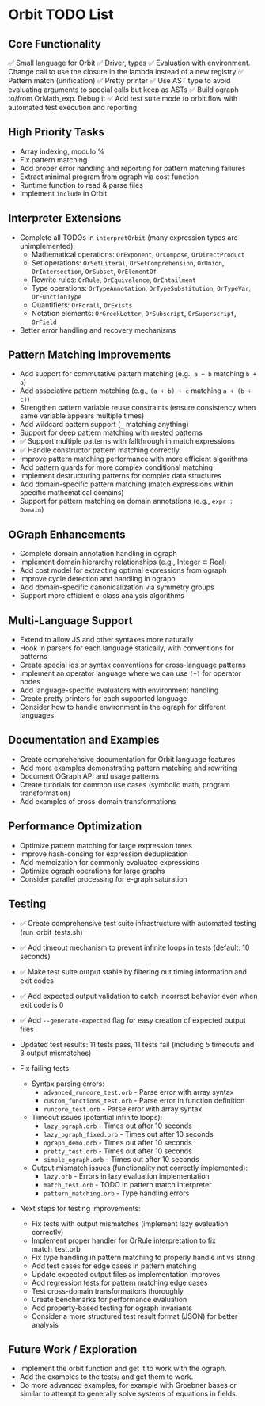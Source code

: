 # Orbit TODO List

## Core Functionality
✅ Small language for Orbit
✅ Driver, types
✅ Evaluation with environment. Change call to use the closure in the lambda instead of a new registry
✅ Pattern match (unification)
✅ Pretty printer
✅ Use AST type to avoid evaluating arguments to special calls but keep as ASTs
✅ Build ograph to/from OrMath_exp. Debug it
✅ Add test suite mode to orbit.flow with automated test execution and reporting

## High Priority Tasks
- Array indexing, modulo %
- Fix pattern matching
- Add proper error handling and reporting for pattern matching failures
- Extract minimal program from ograph via cost function
- Runtime function to read & parse files
- Implement `include` in Orbit

## Interpreter Extensions
- Complete all TODOs in `interpretOrbit` (many expression types are unimplemented):
  - Mathematical operations: `OrExponent`, `OrCompose`, `OrDirectProduct`
  - Set operations: `OrSetLiteral`, `OrSetComprehension`, `OrUnion`, `OrIntersection`, `OrSubset`, `OrElementOf`
  - Rewrite rules: `OrRule`, `OrEquivalence`, `OrEntailment`
  - Type operations: `OrTypeAnnotation`, `OrTypeSubstitution`, `OrTypeVar`, `OrFunctionType`
  - Quantifiers: `OrForall`, `OrExists`
  - Notation elements: `OrGreekLetter`, `OrSubscript`, `OrSuperscript`, `OrField`
- Better error handling and recovery mechanisms

## Pattern Matching Improvements
- Add support for commutative pattern matching (e.g., `a + b` matching `b + a`)
- Add associative pattern matching (e.g., `(a + b) + c` matching `a + (b + c)`)
- Strengthen pattern variable reuse constraints (ensure consistency when same variable appears multiple times)
- Add wildcard pattern support (`_` matching anything)
- Support for deep pattern matching with nested patterns
- ✅ Support multiple patterns with fallthrough in match expressions
- ✅ Handle constructor pattern matching correctly
- Improve pattern matching performance with more efficient algorithms
- Add pattern guards for more complex conditional matching
- Implement destructuring patterns for complex data structures
- Add domain-specific pattern matching (match expressions within specific mathematical domains)
- Support for pattern matching on domain annotations (e.g., `expr : Domain`)

## OGraph Enhancements
- Complete domain annotation handling in ograph
- Implement domain hierarchy relationships (e.g., Integer ⊂ Real)
- Add cost model for extracting optimal expressions from ograph
- Improve cycle detection and handling in ograph
- Add domain-specific canonicalization via symmetry groups
- Support more efficient e-class analysis algorithms

## Multi-Language Support
- Extend to allow JS and other syntaxes more naturally
- Hook in parsers for each language statically, with conventions for patterns
- Create special ids or syntax conventions for cross-language patterns
- Implement an operator language where we can use `(+)` for operator nodes
- Add language-specific evaluators with environment handling
- Create pretty printers for each supported language
- Consider how to handle environment in the ograph for different languages

## Documentation and Examples
- Create comprehensive documentation for Orbit language features
- Add more examples demonstrating pattern matching and rewriting
- Document OGraph API and usage patterns
- Create tutorials for common use cases (symbolic math, program transformation)
- Add examples of cross-domain transformations

## Performance Optimization
- Optimize pattern matching for large expression trees
- Improve hash-consing for expression deduplication
- Add memoization for commonly evaluated expressions
- Optimize ograph operations for large graphs
- Consider parallel processing for e-graph saturation

## Testing
- ✅ Create comprehensive test suite infrastructure with automated testing (run_orbit_tests.sh)
- ✅ Add timeout mechanism to prevent infinite loops in tests (default: 10 seconds)
- ✅ Make test suite output stable by filtering out timing information and exit codes
- ✅ Add expected output validation to catch incorrect behavior even when exit code is 0
- ✅ Add `--generate-expected` flag for easy creation of expected output files

- Updated test results: 11 tests pass, 11 tests fail (including 5 timeouts and 3 output mismatches)
- Fix failing tests:
  - Syntax parsing errors:
    - `advanced_runcore_test.orb` - Parse error with array syntax
    - `custom_functions_test.orb` - Parse error in function definition
    - `runcore_test.orb` - Parse error with array syntax
  - Timeout issues (potential infinite loops):
    - `lazy_ograph.orb` - Times out after 10 seconds
    - `lazy_ograph_fixed.orb` - Times out after 10 seconds
    - `ograph_demo.orb` - Times out after 10 seconds
    - `pretty_test.orb` - Times out after 10 seconds
    - `simple_ograph.orb` - Times out after 10 seconds
  - Output mismatch issues (functionality not correctly implemented):
    - `lazy.orb` - Errors in lazy evaluation implementation
    - `match_test.orb` - TODO in pattern match interpreter
    - `pattern_matching.orb` - Type handling errors

- Next steps for testing improvements:
  - Fix tests with output mismatches (implement lazy evaluation correctly)
  - Implement proper handler for OrRule interpretation to fix match_test.orb
  - Fix type handling in pattern matching to properly handle int vs string
  - Add test cases for edge cases in pattern matching
  - Update expected output files as implementation improves
  - Add regression tests for pattern matching edge cases
  - Test cross-domain transformations thoroughly
  - Create benchmarks for performance evaluation
  - Add property-based testing for ograph invariants
  - Consider a more structured test result format (JSON) for better analysis

## Future Work / Exploration
- Implement the orbit function and get it to work with the ograph.
- Add the examples to the tests/ and get them to work.
- Do more advanced examples, for example with Groebner bases or similar to attempt to generally solve systems of equations in fields.
